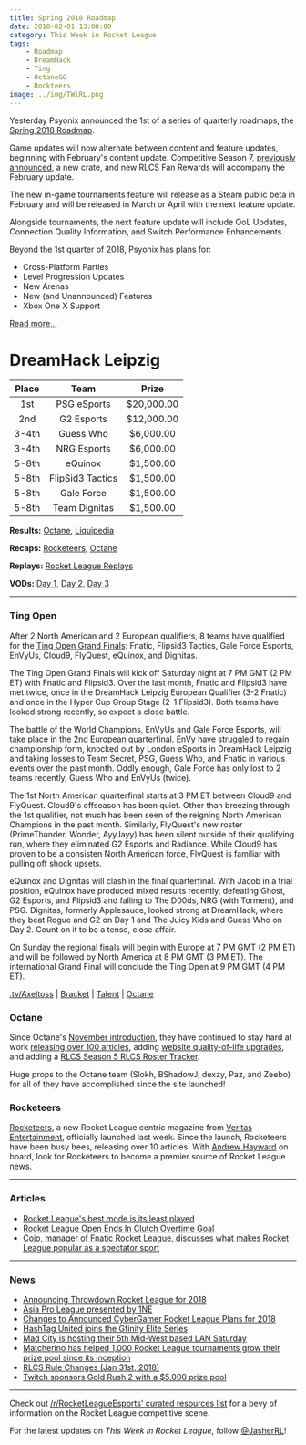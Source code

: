 ```yaml
---
title: Spring 2018 Roadmap
date: 2018-02-01 13:00:00
category: This Week in Rocket League
tags:
    - Roadmap
    - DreamHack
    - Ting
    - OctaneGG
    - Rockteers
image: ../img/TWiRL.png
---
```


Yesterday Psyonix announced the 1st of a series of quarterly roadmaps, the [Spring 2018 Roadmap](https://www.reddit.com/r/RocketLeague/comments/7ubcxg/rocket_league_roadmap_spring_2018/).

Game updates will now alternate between content and feature updates, beginning with February's content update. Competitive Season 7, [previously announced](https://www.rocketleague.com/news/competitive-season-7-starts-in-february/), a new crate, and new RLCS Fan Rewards will accompany the February update.

The new in-game tournaments feature will release as a Steam public beta in February and will be released in March or April with the next feature update.

Alongside tournaments, the next feature update will include QoL Updates, Connection Quality Information, and Switch Performance Enhancements.

Beyond the 1st quarter of 2018, Psyonix has plans for:

- Cross-Platform Parties
- Level Progression Updates
- New Arenas
- New (and Unannounced) Features
- Xbox One X Support

[Read more...](https://www.reddit.com/r/RocketLeague/comments/7ubcxg/rocket_league_roadmap_spring_2018/)

# DreamHack Leipzig

| Place |       Team       |    Prize    |
| :---: | :--------------: | :---------: |
|  1st  |   PSG eSports    | \$20,000.00 |
|  2nd  |    G2 Esports    | \$12,000.00 |
| 3-4th |    Guess Who     | \$6,000.00  |
| 3-4th |   NRG Esports    | \$6,000.00  |
| 5-8th |     eQuinox      | \$1,500.00  |
| 5-8th | FlipSid3 Tactics | \$1,500.00  |
| 5-8th |    Gale Force    | \$1,500.00  |
| 5-8th |  Team Dignitas   | \$1,500.00  |

**Results:** [Octane](http://octane.gg/event/dreamhack-leipzig-2018/), [Liquipedia](http://liquipedia.net/rocketleague/DreamHack/2018/Leipzig)

**Recaps:** [Rocketeers](http://rocketeers.gg/psg-esports-win-dreamhack-leipzig/), [Octane](http://octane.gg/news/psg-esports-wins-dreamhack-leipzig)

**Replays:** [Rocket League Replays](https://www.rocketleaguereplays.com/replay-packs/717/)

**VODs:** [Day 1](https://www.twitch.tv/videos/222509932), [Day 2](https://www.twitch.tv/videos/222870945), [Day 3](https://www.twitch.tv/videos/223222842)

---

### Ting Open

After 2 North American and 2 European qualifiers, 8 teams have qualified for the [Ting Open Grand Finals](https://twitter.com/Axeltoss/status/958580254938943489): Fnatic, Flipsid3 Tactics, Gale Force Esports, EnVyUs, Cloud9, FlyQuest, eQuinox, and Dignitas.

The Ting Open Grand Finals will kick off Saturday night at 7 PM GMT (2 PM ET) with Fnatic and Flipsid3. Over the last month, Fnatic and Flipsid3 have met twice, once in the DreamHack Leipzig European Qualifier (3-2 Fnatic) and once in the Hyper Cup Group Stage (2-1 Flipsid3). Both teams have looked strong recently, so expect a close battle.

The battle of the World Champions, EnVyUs and Gale Force Esports, will take place in the 2nd European quarterfinal. EnVy have struggled to regain championship form, knocked out by London eSports in DreamHack Leipzig and taking losses to Team Secret, PSG, Guess Who, and Fnatic in various events over the past month. Oddly enough, Gale Force has only lost to 2 teams recently, Guess Who and EnVyUs (twice).

The 1st North American quarterfinal starts at 3 PM ET between Cloud9 and FlyQuest. Cloud9's offseason has been quiet. Other than breezing through the 1st qualifier, not much has been seen of the reigning North American Champions in the past month. Similarly, FlyQuest's new roster (PrimeThunder, Wonder, AyyJayy) has been silent outside of their qualifying run, where they eliminated G2 Esports and Radiance. While Cloud9 has proven to be a consisten North American force, FlyQuest is familiar with pulling off shock upsets.

eQuinox and Dignitas will clash in the final quarterfinal. With Jacob in a trial position, eQuinox have produced mixed results recently, defeating Ghost, G2 Esports, and Flipsid3 and falling to The D00ds, NRG (with Torment), and PSG. Dignitas, formerly Applesauce, looked strong at DreamHack, where they beat Rogue and G2 on Day 1 and The Juicy Kids and Guess Who on Day 2. Count on it to be a tense, close affair.

On Sunday the regional finals will begin with Europe at 7 PM GMT (2 PM ET) and will be followed by North America at 8 PM GMT (3 PM ET). The international Grand Final will conclude the Ting Open at 9 PM GMT (4 PM ET).

[.tv/Axeltoss](https://twitch.tv/Axeltoss) | [Bracket](https://twitter.com/Axeltoss/status/958580254938943489) | [Talent](https://twitter.com/Axeltoss/status/958721931573948419) | [Octane](http://octane.gg/event/ting-open-finals/)

### Octane

Since Octane's [November introduction](https://twitter.com/Slokh_/status/928697300398100482), they have continued to stay hard at work [releasing over 100 articles](https://twitter.com/Slokh_/status/958538377204256770), adding [website quality-of-life upgrades](https://twitter.com/octane_gg/status/956678355406983168), and adding a [RLCS Season 5 RLCS Roster Tracker](http://octane.gg/news/rlcs-roster-tracker/).

Huge props to the Octane team (Slokh, BShadowJ, dexzy, Paz, and Zeebo) for all of they have accomplished since the site launched!

### Rocketeers

[Rocketeers](http://rocketeers.gg/), a new Rocket League centric magazine from [Veritas Entertainment](http://veritas-entertainment.gg/), officially launched last week. Since the launch, Rocketeers have been busy bees, releasing over 10 articles. With [Andrew Hayward](https://twitter.com/ahaywa) on board, look for Rocketeers to become a premier source of Rocket League news.

---

### Articles

- [Rocket League's best mode is its least played](http://www.pcgamer.com/rocket-leagues-best-mode-is-its-least-played/)
- [Rocket League Open Ends In Clutch Overtime Goal](https://compete.kotaku.com/rocket-league-open-ends-in-clutch-overtime-goal-1822493317)
- [Cojo, manager of Fnatic Rocket League, discusses what makes Rocket League popular as a spectator sport](https://twitter.com/AMDGaming/status/958729551512616960)

---

### News

- [Announcing Throwdown Rocket League for 2018](https://throwdownesports.com/announcing-throwdown-rocket-league-for-2018/)
- [Asia Pro League presented by 1NE](https://smash.gg/tournament/apl-1-5-pre-sequel-qualifier/)
- [Changes to Announced CyberGamer Rocket League Plans for 2018](https://www.cybergamer.com/forums/thread/616075/Changes-to-Announced-CyberGamer-Rocket-League-Plans-for-2018/)
- [HashTag United joins the Gfinity Elite Series](https://www.gfinity.net/news/details/hashtag-united-joins-the-elite-series)
- [Mad City is hosting their 5th Mid-West based LAN Saturday](https://smash.gg/tournament/mad-city-rocket-league-2v2-showcase/details)
- [Matcherino has helped 1,000 Rocket League tournaments grow their prize pool since its inception](https://twitter.com/Matcherino_/status/958071663739858945)
- [RLCS Rule Changes (Jan 31st, 2018)](https://www.reddit.com/r/RocketLeagueEsports/comments/7ucu63/rlcs_rule_changes_jan_31st_2018/)
- [Twitch sponsors Gold Rush 2 with a \$5,000 prize pool](https://twitter.com/GoldRushGG/status/958383612356734976)

---

Check out [/r/RocketLeagueEsports' curated resources list](https://www.reddit.com/r/RocketLeagueEsports/wiki/links) for a bevy of information on the Rocket League competitive scene.

For the latest updates on _This Week in Rocket League_, follow [@JasherRL](https://twitter.com/JasherRL)!

